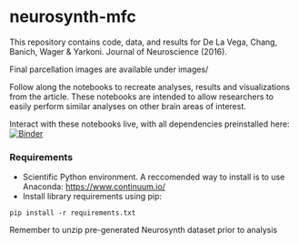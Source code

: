 # neurosynth-mfc
This repository contains code, data, and results for De La Vega, Chang, Banich, Wager & Yarkoni. Journal of Neuroscience (2016). 

Final parcellation images are available under images/

Follow along the notebooks to recreate analyses, results and visualizations from the article. These notebooks are intended to allow researchers to easily perform similar analyses on other brain areas of interest.

Interact with these notebooks live, with all dependencies preinstalled here:
[![Binder](http://mybinder.org/badge.svg)](http://mybinder.org:/repo/adelavega/neurosynth-mfc)

### Requirements
- Scientific Python environment. A reccomended way to install is to use Anaconda: https://www.continuum.io/
- Install library requirements using pip:

`pip install -r requirements.txt`

Remember to unzip pre-generated Neurosynth dataset prior to analysis
